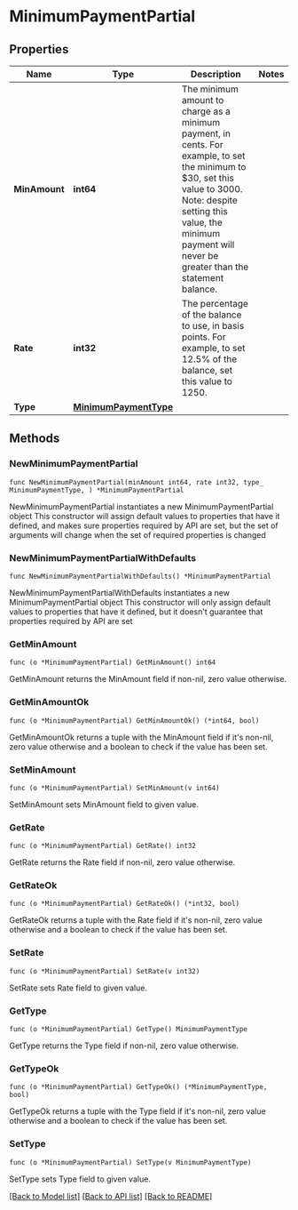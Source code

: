 # MinimumPaymentPartial

## Properties

Name | Type | Description | Notes
------------ | ------------- | ------------- | -------------
**MinAmount** | **int64** | The minimum amount to charge as a minimum payment, in cents. For example, to set the minimum to $30, set this value to 3000. Note: despite setting this value, the minimum payment will never be greater than the statement balance.  | 
**Rate** | **int32** | The percentage of the balance to use, in basis points. For example, to set 12.5% of the balance, set this value to 1250.  | 
**Type** | [**MinimumPaymentType**](MinimumPaymentType.md) |  | 

## Methods

### NewMinimumPaymentPartial

`func NewMinimumPaymentPartial(minAmount int64, rate int32, type_ MinimumPaymentType, ) *MinimumPaymentPartial`

NewMinimumPaymentPartial instantiates a new MinimumPaymentPartial object
This constructor will assign default values to properties that have it defined,
and makes sure properties required by API are set, but the set of arguments
will change when the set of required properties is changed

### NewMinimumPaymentPartialWithDefaults

`func NewMinimumPaymentPartialWithDefaults() *MinimumPaymentPartial`

NewMinimumPaymentPartialWithDefaults instantiates a new MinimumPaymentPartial object
This constructor will only assign default values to properties that have it defined,
but it doesn't guarantee that properties required by API are set

### GetMinAmount

`func (o *MinimumPaymentPartial) GetMinAmount() int64`

GetMinAmount returns the MinAmount field if non-nil, zero value otherwise.

### GetMinAmountOk

`func (o *MinimumPaymentPartial) GetMinAmountOk() (*int64, bool)`

GetMinAmountOk returns a tuple with the MinAmount field if it's non-nil, zero value otherwise
and a boolean to check if the value has been set.

### SetMinAmount

`func (o *MinimumPaymentPartial) SetMinAmount(v int64)`

SetMinAmount sets MinAmount field to given value.


### GetRate

`func (o *MinimumPaymentPartial) GetRate() int32`

GetRate returns the Rate field if non-nil, zero value otherwise.

### GetRateOk

`func (o *MinimumPaymentPartial) GetRateOk() (*int32, bool)`

GetRateOk returns a tuple with the Rate field if it's non-nil, zero value otherwise
and a boolean to check if the value has been set.

### SetRate

`func (o *MinimumPaymentPartial) SetRate(v int32)`

SetRate sets Rate field to given value.


### GetType

`func (o *MinimumPaymentPartial) GetType() MinimumPaymentType`

GetType returns the Type field if non-nil, zero value otherwise.

### GetTypeOk

`func (o *MinimumPaymentPartial) GetTypeOk() (*MinimumPaymentType, bool)`

GetTypeOk returns a tuple with the Type field if it's non-nil, zero value otherwise
and a boolean to check if the value has been set.

### SetType

`func (o *MinimumPaymentPartial) SetType(v MinimumPaymentType)`

SetType sets Type field to given value.



[[Back to Model list]](../README.md#documentation-for-models) [[Back to API list]](../README.md#documentation-for-api-endpoints) [[Back to README]](../README.md)


